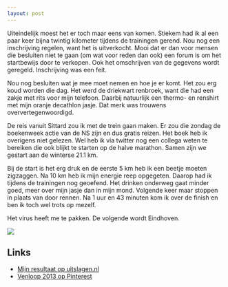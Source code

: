 ```yaml
---
layout: post
---
```


Uiteindelijk moest het er toch maar eens van komen. Stiekem had ik al een paar keer bijna twintig kilometer tijdens de trainingen gerend. Nou nog een inschrijving regelen, want het is uitverkocht. Mooi dat er dan voor mensen die besluiten niet te gaan (om wat voor reden dan ook) een forum is om het startbewijs door te verkopen. Ook het omschrijven van de gegevens wordt geregeld. Inschrijving was een feit. 

Nou nog besluiten wat je mee moet nemen en hoe je er komt. Het zou erg koud worden die dag. Het werd de driekwart renbroek, want die had een zakje met rits voor mijn telefoon. Daarbij natuurlijk een thermo- en renshirt met mijn oranje decathlon jasje. Dat merk was trouwens oververtegenwoordigd.

De reis vanuit Sittard zou ik met de trein gaan maken. Er zou die zondag de boekenweek actie van de NS zijn en dus gratis reizen. Het boek heb ik overigens niet gelezen. Wel heb ik via twitter nog een collega weten te bereiken die ook blijkt te starten op de halve marathon. Samen zijn we gestart aan de winterse 21.1 km.

Bij de start is het erg druk en de eerste 5 km heb ik een beetje moeten zigzaggen. Na 10 km heb ik mijn energie reep opgegeten. Daarop had ik tijdens de trainingen nog geoefend. Het drinken onderweg gaat minder goed, meer over mijn jasje dan in mijn mond. Volgende keer maar stoppen in plaats van door rennen. Na 1 uur en 43 minuten kom ik over de finish en ben ik toch wel trots op mezelf.

Het virus heeft me te pakken. De volgende wordt Eindhoven.

![](https://s-media-cache-ak0.pinimg.com/originals/01/2c/1a/012c1a8cf4526a0e73fd698fc164920d.jpg)

## Links
* [Mijn resultaat op uitslagen.nl](http://bit.ly/18vIGDJ)
* [Venloop 2013 op Pinterest](http://www.pinterest.com/erictummers/venloop-2013/)